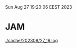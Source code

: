 Sun Aug 27 19:20:06 EEST 2023
# JAM
<a href='./cache/202308/27_19.log'>./cache/202308/27_19.log</a>
